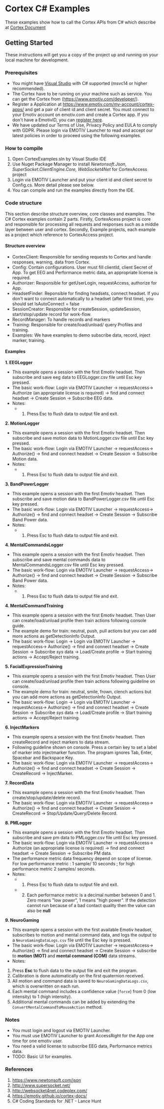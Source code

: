 # Cortex C# Examples
These examples show how to call the Cortex APIs from C# which describe at [Cortex Document](https://app.gitbook.com/@emotiv/s/cortex-api/)

## Getting Started
These instructions will get you a copy of the project up and running on your local machine for development.
### Prerequisites
* You might have [Visual Studio](https://www.visualstudio.com/) with C# supported (msvc14 or higher recommended).
* The Cortex have to be running on your machine such as service. You can get the Cortex from (https://www.emotiv.com/developer/).
* Register a Application at https://www.emotiv.com/my-account/cortex-apps/ and get a pair of client id and client secret. You must connect to your Emotiv account on emotiv.com and create a Cortex app. If you don't have a EmotivID, you can [register here](https://id.emotivcloud.com/eoidc/account/registration/).
* We have updated our Terms of Use, Privacy Policy and EULA to comply with GDPR. Please login via EMOTIV Launcher to read and accept our latest policies in order to proceed using the following examples.  

### How to compile
<!-- how to compile  -->
1. Open CortexExamples.sln by Visual Studio IDE
2. Use Nuget Package Manager to install _Newtonsoft.Json, SuperSocket.ClientEngine.Core, WebSocket4Net_ for CortexAccess project
3. Login via EMOTIV Launcher and put  your client id and client secret to Config.cs. More detail please see below.
4. You can compile and run the examples directly from the IDE.

### Code structure
<!-- Code structure :overview about projects, classes in CortexAccess project and other examples-->
This section describe structure overview, core classes and examples. The C# Cortex examples contain 2 parts. Firstly, CortexAcess project is core and responsible for processing all requests and responses such as a middle layer between user and cortex. Secondly, Example projects, each example as a project which reference to CortexAccess project.
<!-- Structure overview -->
#### Structure overview
* CortexClient: Responsible for sending requests to Cortex and handle responses, warning, data from Cortex.
* Config: Contain configurations. User must fill clientId, client Secret of App. To get EEG and Performance metric data, an appropriate license is required.
* Authorizer: Responsible for getUserLogin, requestAccess, authorize for App.
* HeadsetFinder: Reponsible for finding headsets, connect headset. If  you don't want to connect automatically to a headset (after first time), you should set IsAutoConnect = false
* SessionCreator: Responsible for createSession, updateSession, start/stop/update record for work-flow.
* RecordManager: To handle records and markers 
* Training: Responsible for create/load/unload/ query Profiles and training.
* Examples: We have examples to demo subscribe data, record, inject marker, training.

#### Examples
**1. EEGLogger**
* This example opens a session with the first Emotiv headset. Then subscribe and save eeg data to EEGLogger.csv file until Esc key pressed. 
* The basic work-flow: Login via EMOTIV Launcher -> requestAccess-> Authorize (an appropriate license is required) -> find and connect headset -> Create Session -> Subscribe EEG data.
* Notes: 
  - 1) Press Esc to flush data to output file and exit.

**2. MotionLogger**
* This example opens a session with the first Emotiv headset. Then subscribe and save motion data to MotionLogger.csv file until Esc key pressed.
* The basic work-flow: Login via EMOTIV Launcher -> requestAccess-> Authorize() -> find and connect headset -> Create Session -> Subscribe Motion data.
* Notes: 
  - 1) Press Esc to flush data to output file and exit.

**3. BandPowerLogger**
* This example opens a session with the first Emotiv headset. Then subscribe and save motion data to BandPowerLogger.csv file until Esc key pressed.
* The basic work-flow: Login via EMOTIV Launcher -> requestAccess-> Authorize() -> find and connect headset -> Create Session -> Subscribe Band Power data.
* Notes: 
  - 1) Press Esc to flush data to output file and exit.

**4. MentalCommandsLogger**
* This example opens a session with the first Emotiv headset. Then subscribe and save mental commands data to MentalCommandsLogger.csv file until Esc key pressed.
* The basic work-flow: Login via EMOTIV Launcher -> requestAccess-> Authorize() -> find and connect headset -> Create Session -> Subscribe Band Power data.
* Notes: 
  - 1) Press Esc to flush data to output file and exit.

**4. MentalCommandTraining**
* This example opens a session with the first Emotiv headset. Then User can create/load/unload profile then train actions following console guide.
* The example demo for train: neutral, push, pull actions but you can add more actions as getDetectionInfo Output.
* The basic work-flow: Login -> Login via EMOTIV Launcher -> requestAccess-> Authorize() -> find and connect headset -> Create Session -> Subscribe _sys_ data -> Load/Create profile -> Start training actions -> Accept/Reject training.

**5. FacialExpressionTraining**
* This example opens a session with the first Emotiv headset. Then User can create/load/unload profile then train actions following guideline on console.
* The example demo for train: neutral, smile, frown, clench actions but you can add more actions as getDetectionInfo Output.
* The basic work-flow: Login -> Login via EMOTIV Launcher -> requestAccess-> Authorize() -> find and connect headset -> Create Session -> Subscribe _sys_ data -> Load/Create profile -> Start training actions -> Accept/Reject training.

**6. InjectMarkers**
* This example opens a session with the first Emotiv headset. Then createRecord and inject markers to data stream.
* Following guideline shown on console. Press a certain key to set a label of marker into injectmarker function. The program ignores Tab, Enter, Spacebar and Backspace Key.
* The basic work-flow: Login via EMOTIV Launcher -> requestAccess-> Authorize() -> find and connect headset -> Create Session -> CreateRecord -> InjectMarker.

**7. RecordData**
* This example opens a session with the first Emotiv headset. Then create/stop/update/delete record.
* The basic work-flow: Login via EMOTIV Launcher -> requestAccess-> Authorize() -> find and connect headset -> Create Session -> CreateRecord -> Stop/Update/Query/Delete Record.

**8. PMLogger**
* This example opens a session with the first Emotiv headset. Then subscribe and save pm data to PMLogger.csv file until Esc key pressed. 
* The basic work-flow: Login via EMOTIV Launcher -> requestAccess-> Authorize (an appropriate license is required) -> find and connect headset -> Create Session -> Subscribe PM data.
* The performance metric data frequency depend on scope of license. For low performance metric : 1 sample/ 10 seconds ; for high performance metric 2 samples/ seconds.
* Notes: 
  - 1) Press Esc to flush data to output file and exit.
  - 2) Each performance metric is a decimal number between 0 and 1. Zero means "low power", 1 means "high power". If the detection cannot run because of a bad contact quality then the value can also be **null**

**9. NeuroGaming**
* This example opens a session with the first available Emotiv headset, subscribes to motion and mental command data, and logs the output to a `NeuroGamingDataLogs.csv` file until the Esc key is pressed.
* The basic work-flow: Login via EMOTIV Launcher -> requestAccess-> Authorize() -> find and connect headset -> Create Session -> subscribe to **motion (MOT)** and **mental command (COM)** data streams.
* Notes: 
1) Press **Esc** to flush data to the output file and exit the program.
2) Calibration is done automatically on the first quaternion received.
3) All motion and command data is saved to `NeuroGamingDataLogs.csv`, which is overwritten on each run.
4) Each mental command includes a confidence value (`force`) from 0 (low intensity) to 1 (high intensity).
5) Additional mental commands can be added by extending the `ConvertMentalCommandToMouseAction` method.

### Notes
* You must login and logout via EMOTIV Launcher.
* You must use EMOTIV Launcher to grant AccessRight for the App one time for one emotiv user.
* You need a valid license to subscribe EEG data, Performance metrics data.
* TODO: Basic UI for examples.

### References
1. https://www.newtonsoft.com/json
2. http://www.supersocket.net/
3. http://websocket4net.codeplex.com/
4. https://emotiv.github.io/cortex-docs/
5. C# Coding Standards for .NET - Lance Hunt
